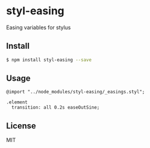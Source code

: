 # styl-easing
Easing variables for stylus

## Install

```bash
$ npm install styl-easing --save
```

## Usage

```Stylus
@import "../node_modules/styl-easing/_easings.styl";

.element
  transition: all 0.2s easeOutSine;

```

## License

MIT
